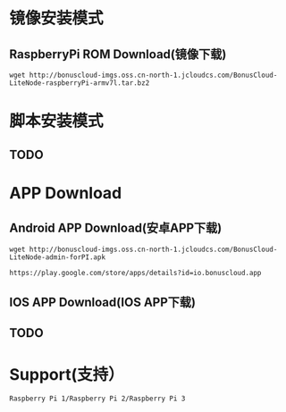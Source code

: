 # 镜像安装模式
## RaspberryPi ROM Download(镜像下载)
```
wget http://bonuscloud-imgs.oss.cn-north-1.jcloudcs.com/BonusCloud-LiteNode-raspberryPi-armv7l.tar.bz2
```
# 脚本安装模式
## TODO
# APP Download
## Android APP Download(安卓APP下载)
```
wget http://bonuscloud-imgs.oss.cn-north-1.jcloudcs.com/BonusCloud-LiteNode-admin-forPI.apk
```
```
https://play.google.com/store/apps/details?id=io.bonuscloud.app
```
## IOS APP Download(IOS APP下载)
## TODO
# Support(支持）
```
Raspberry Pi 1/Raspberry Pi 2/Raspberry Pi 3
```
